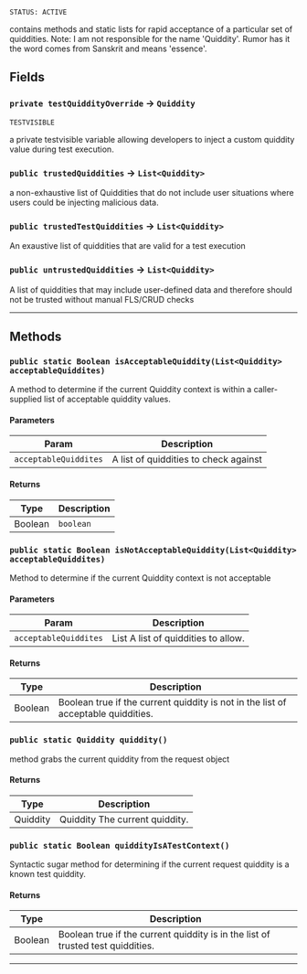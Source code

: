 `STATUS: ACTIVE`

contains methods and static lists for rapid acceptance of a particular set of quiddities.
Note: I am not responsible for the name 'Quiddity'. Rumor has it the word comes from Sanskrit and means 'essence'.

## Fields

### `private testQuiddityOverride` → `Quiddity`

`TESTVISIBLE`

a private testvisible variable allowing developers to inject a custom quiddity value during test execution.

### `public trustedQuiddities` → `List<Quiddity>`

a non-exhaustive list of Quiddities that do not include user situations where users could be injecting malicious data.

### `public trustedTestQuiddities` → `List<Quiddity>`

An exaustive list of quiddities that are valid for a test execution

### `public untrustedQuiddities` → `List<Quiddity>`

A list of quiddities that may include user-defined data and therefore should not be trusted without manual FLS/CRUD checks

---

## Methods

### `public static Boolean isAcceptableQuiddity(List<Quiddity> acceptableQuiddites)`

A method to determine if the current Quiddity context is within a caller-supplied list of acceptable quiddity values.

#### Parameters

| Param                 | Description                           |
| --------------------- | ------------------------------------- |
| `acceptableQuiddites` | A list of quiddities to check against |

#### Returns

| Type    | Description |
| ------- | ----------- |
| Boolean | `boolean`   |

### `public static Boolean isNotAcceptableQuiddity(List<Quiddity> acceptableQuiddites)`

Method to determine if the current Quiddity context is not acceptable

#### Parameters

| Param                 | Description                                   |
| --------------------- | --------------------------------------------- |
| `acceptableQuiddites` | List<Quiddity> A list of quiddities to allow. |

#### Returns

| Type    | Description                                                                       |
| ------- | --------------------------------------------------------------------------------- |
| Boolean | Boolean true if the current quiddity is not in the list of acceptable quiddities. |

### `public static Quiddity quiddity()`

method grabs the current quiddity from the request object

#### Returns

| Type     | Description                    |
| -------- | ------------------------------ |
| Quiddity | Quiddity The current quiddity. |

### `public static Boolean quiddityIsATestContext()`

Syntactic sugar method for determining if the current request quiddity is a known test quiddity.

#### Returns

| Type    | Description                                                                     |
| ------- | ------------------------------------------------------------------------------- |
| Boolean | Boolean true if the current quiddity is in the list of trusted test quiddities. |

---
